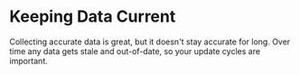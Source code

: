 # Keeping Data Current

Collecting accurate data is great, but it doesn't stay accurate for long. Over time any data gets stale and out-of-date, so your update cycles are important.


